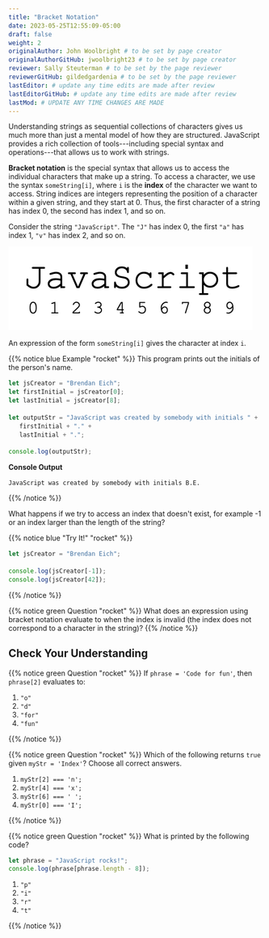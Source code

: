 ```yaml
---
title: "Bracket Notation"
date: 2023-05-25T12:55:09-05:00
draft: false
weight: 2
originalAuthor: John Woolbright # to be set by page creator
originalAuthorGitHub: jwoolbright23 # to be set by page creator
reviewer: Sally Steuterman # to be set by the page reviewer
reviewerGitHub: gildedgardenia # to be set by the page reviewer
lastEditor: # update any time edits are made after review
lastEditorGitHub: # update any time edits are made after review
lastMod: # UPDATE ANY TIME CHANGES ARE MADE
---
```


Understanding strings as sequential collections of characters gives us much more than just a mental model of how they are structured. JavaScript provides a rich collection of tools---including special syntax and operations---that allows us to work with strings.

**Bracket notation** is the special syntax that allows us to access the individual characters that make up a string. To access a character, we use the syntax `someString[i]`, where `i` is the **index** of the character we want to access. String indices are integers representing the position of a character within a given string, and they start at 0. Thus, the first character of a string has index 0, the second has index 1, and so on.

Consider the string `"JavaScript"`. The `"J"` has index 0, the first `"a"` has index 1, `"v"` has index 2, and so on.

![The string "JavaScript" with indices labeled below each letter](pictures/string-indices.png?classes=border)

An expression of the form `someString[i]` gives the character at index `i`.

{{% notice blue Example "rocket" %}}
This program prints out the initials of the person's name.

```javascript {linenos=true}
let jsCreator = "Brendan Eich";
let firstInitial = jsCreator[0];
let lastInitial = jsCreator[8];

let outputStr = "JavaScript was created by somebody with initials " + 
   firstInitial + "." +
   lastInitial + ".";

console.log(outputStr);
```

**Console Output**

```console
JavaScript was created by somebody with initials B.E.
```
{{% /notice %}}

What happens if we try to access an index that doesn't exist, for example -1 or an index larger than the length of the string?

{{% notice blue "Try It!" "rocket" %}}
```javascript {linenos=true}
let jsCreator = "Brendan Eich";

console.log(jsCreator[-1]);
console.log(jsCreator[42]);
```
{{% /notice %}}

{{% notice green Question "rocket" %}}
What does an expression using bracket notation evaluate to when the index is invalid (the index does not correspond to a character in the string)?
{{% /notice %}}

## Check Your Understanding

{{% notice green Question "rocket" %}}
If `phrase = 'Code for fun'`, then `phrase[2]` evaluates to:

1. `"o"`
2. `"d"`
3. `"for"`
4. `"fun"`

<!-- Solution: "d" -->
{{% /notice %}}

{{% notice green Question "rocket" %}}
Which of the following returns `true` given `myStr = 'Index'`? Choose all correct answers.

1. `myStr[2] === 'n';`
2. `myStr[4] === 'x';`
3. `myStr[6] === ' ';`
4. `myStr[0] === 'I';`

<!-- Solution: answers 2 and 4 return true, the others return false -->
{{% /notice %}}

{{% notice green Question "rocket" %}}
What is printed by the following code?

```javascript {linenos=true}
let phrase = "JavaScript rocks!";
console.log(phrase[phrase.length - 8]);
```

1. `"p"`
2. `"i"`
3. `"r"`
4. `"t"`

<!-- Solution: t -->
{{% /notice %}}